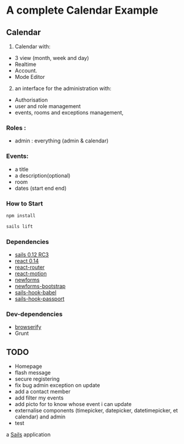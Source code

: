 # A complete Calendar Example

## Calendar

1. Calendar with:
 - 3 view (month, week and day)
 - Realtime
 - Account.
 - Mode Editor
2. an interface for the administration with:
 - Authorisation
 - user and role management
 - events, rooms and exceptions management,

 ### Roles :
 - admin : everything (admin & calendar)

 ### Events:
 - a title
 - a description(optional)
 - room
 - dates (start end end)

### How to Start

```sh
npm install
```

```sh
sails lift
```



### Dependencies
- [sails 0.12 RC3](http://sailsjs.org)
- [react 0.14](https://github.com/facebook/react)
- [react-router](https://github.com/rackt/react-router)
- [react-motion](https://github.com/chenglou/react-motion)
- [newforms](https://github.com/insin/newforms)
- [newforms-bootstrap](https://github.com/insin/newforms-bootstrap)
- [sails-hook-babel](https://github.com/artificialio/sails-hook-babel)
- [sails-hook-passport](https://github.com/jaumard/sails-hook-passport)

### Dev-dependencies
- [browserify](https://github.com/substack/node-browserify)
- Grunt


## TODO
- Homepage
- flash message
- secure registering
- fix bug admin exception on update
- add a contact member
- add filter my events
- add picto for to know whose event i can update
- externalise components (timepicker, datepicker, datetimepicker, et calendar) and admin
- test



a [Sails](http://sailsjs.org) application
